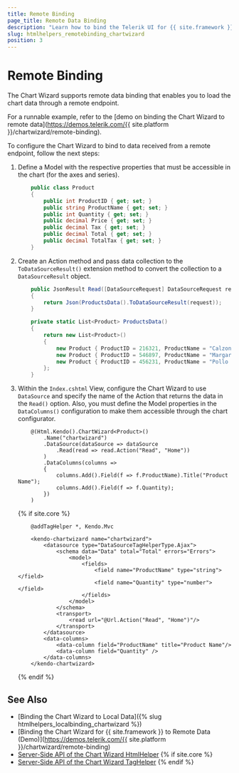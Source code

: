 ```yaml
---
title: Remote Binding
page_title: Remote Data Binding
description: "Learn how to bind the Telerik UI for {{ site.framework }} Chart Wizard component to a data received from a remote endpoint."
slug: htmlhelpers_remotebinding_chartwizard
position: 3
---
```


# Remote Binding

The Chart Wizard supports remote data binding that enables you to load the chart data through a remote endpoint.

For a runnable example, refer to the [demo on binding the Chart Wizard to remote data](https://demos.telerik.com/{{ site.platform }}/chartwizard/remote-binding).

To configure the Chart Wizard to bind to data received from a remote endpoint, follow the next steps:

1. Define a Model with the respective properties that must be accessible in the chart (for the axes and series).

    ```C#
        public class Product
        {
            public int ProductID { get; set; }
            public string ProductName { get; set; }
            public int Quantity { get; set; }
            public decimal Price { get; set; }
            public decimal Tax { get; set; }
            public decimal Total { get; set; }
            public decimal TotalTax { get; set; }
        }
    ```

1. Create an Action method and pass data collection to the `ToDataSourceResult()` extension method to convert the collection to a `DataSourceResult` object.

    ```C#
        public JsonResult Read([DataSourceRequest] DataSourceRequest request)
        {
            return Json(ProductsData().ToDataSourceResult(request));
        }

        private static List<Product> ProductsData()
        {
            return new List<Product>()
            {
                new Product { ProductID = 216321, ProductName = "Calzone", Quantity = 1 },
                new Product { ProductID = 546897, ProductName = "Margarita", Quantity = 2 },
                new Product { ProductID = 456231, ProductName = "Pollo Formaggio", Quantity = 1 }
            };
        }
    ```

1. Within the `Index.cshtml` View, configure the Chart Wizard to use `DataSource` and specify the name of the Action that returns the data in the `Read()` option. Also, you must define the Model properties in the `DataColumns()` configuration to make them accessible through the chart configurator.

    ```HtmlHelper
        @(Html.Kendo().ChartWizard<Product>()
            .Name("chartwizard")
            .DataSource(dataSource => dataSource
                .Read(read => read.Action("Read", "Home"))
            )
            .DataColumns(columns =>
            {
                columns.Add().Field(f => f.ProductName).Title("Product Name");
                columns.Add().Field(f => f.Quantity);
            })
        )
    ```
    {% if site.core %}
    ```TagHelper
        @addTagHelper *, Kendo.Mvc

        <kendo-chartwizard name="chartwizard">
            <datasource type="DataSourceTagHelperType.Ajax">
                <schema data="Data" total="Total" errors="Errors">
                    <model>
                        <fields>
                            <field name="ProductName" type="string"></field>
                            <field name="Quantity" type="number"></field>
                        </fields>
                    </model>
                </schema>
                <transport>
                    <read url="@Url.Action("Read", "Home")"/>
                </transport>
            </datasource>
            <data-columns>
                <data-column field="ProductName" title="Product Name"/>
                <data-column field="Quantity" />
            </data-columns>
        </kendo-chartwizard>
    ```
    {% endif %}

## See Also

* [Binding the Chart Wizard to Local Data]({% slug htmlhelpers_localbinding_chartwizard %})
* [Binding the Chart Wizard for {{ site.framework }} to Remote Data (Demo)](https://demos.telerik.com/{{ site.platform }}/chartwizard/remote-binding)
* [Server-Side API of the Chart Wizard HtmlHelper](/api/chartwizard)
{% if site.core %}
* [Server-Side API of the Chart Wizard TagHelper](/api/taghelpers/chartwizard)
{% endif %}